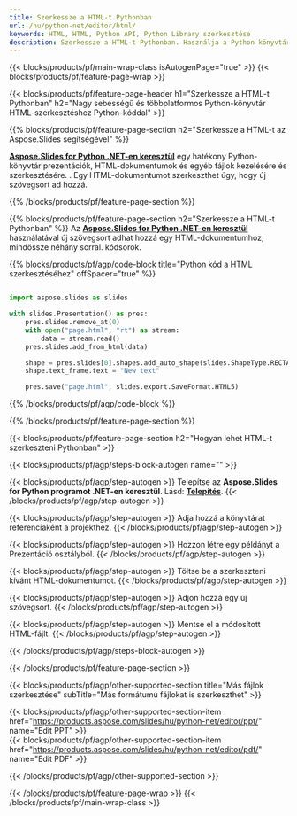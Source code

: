 ```yaml
---
title: Szerkessze a HTML-t Pythonban
url: /hu/python-net/editor/html/
keywords: HTML, HTML, Python API, Python Library szerkesztése
description: Szerkessze a HTML-t Pythonban. Használja a Python könyvtár API-t a HTML-fájl szerkesztéséhez
---
```


{{< blocks/products/pf/main-wrap-class isAutogenPage="true" >}}
{{< blocks/products/pf/feature-page-wrap >}}

{{< blocks/products/pf/feature-page-header h1="Szerkessze a HTML-t Pythonban" h2="Nagy sebességű és többplatformos Python-könyvtár HTML-szerkesztéshez Python-kóddal" >}}

{{% blocks/products/pf/feature-page-section h2="Szerkessze a HTML-t az Aspose.Slides segítségével" %}}

[**Aspose.Slides for Python .NET-en keresztül**](https://products.aspose.com/slides/hu/python-net/) egy hatékony Python-könyvtár prezentációk, HTML-dokumentumok és egyéb fájlok kezelésére és szerkesztésére. . Egy HTML-dokumentumot szerkeszthet úgy, hogy új szövegsort ad hozzá. 

{{% /blocks/products/pf/feature-page-section %}}




{{% blocks/products/pf/feature-page-section  h2="Szerkessze a HTML-t Pythonban" %}}
Az [**Aspose.Slides for Python .NET-en keresztül**](https://products.aspose.com/slides/hu/python-net/) használatával új szövegsort adhat hozzá egy HTML-dokumentumhoz, mindössze néhány sorral. kódsorok.

{{% blocks/products/pf/agp/code-block title="Python kód a HTML szerkesztéséhez" offSpacer="true" %}}
```python

import aspose.slides as slides

with slides.Presentation() as pres:
    pres.slides.remove_at(0)
    with open("page.html", "rt") as stream:
        data = stream.read()
    pres.slides.add_from_html(data)

    shape = pres.slides[0].shapes.add_auto_shape(slides.ShapeType.RECTANGLE, 10, 10, 100, 50)
    shape.text_frame.text = "New text"

    pres.save("page.html", slides.export.SaveFormat.HTML5)
```
{{% /blocks/products/pf/agp/code-block %}}

{{% /blocks/products/pf/feature-page-section %}}




{{< blocks/products/pf/feature-page-section  h2="Hogyan lehet HTML-t szerkeszteni Pythonban" >}}


{{< blocks/products/pf/agp/steps-block-autogen name="" >}}


{{< blocks/products/pf/agp/step-autogen >}}
Telepítse az **Aspose.Slides for Python programot .NET-en keresztül**. Lásd: [**Telepítés**](https://docs.aspose.com/slides/python-net/installation/).
{{< /blocks/products/pf/agp/step-autogen >}}

{{< blocks/products/pf/agp/step-autogen >}}
Adja hozzá a könyvtárat referenciaként a projekthez.
{{< /blocks/products/pf/agp/step-autogen >}}

{{< blocks/products/pf/agp/step-autogen >}}
Hozzon létre egy példányt a Prezentáció osztályból.
{{< /blocks/products/pf/agp/step-autogen >}}

{{< blocks/products/pf/agp/step-autogen >}}
Töltse be a szerkeszteni kívánt HTML-dokumentumot.
{{< /blocks/products/pf/agp/step-autogen >}}

{{< blocks/products/pf/agp/step-autogen >}}
Adjon hozzá egy új szövegsort.
{{< /blocks/products/pf/agp/step-autogen >}}

{{< blocks/products/pf/agp/step-autogen >}}
Mentse el a módosított HTML-fájlt.
{{< /blocks/products/pf/agp/step-autogen >}}


{{< /blocks/products/pf/agp/steps-block-autogen >}}


{{< /blocks/products/pf/feature-page-section >}}




{{< blocks/products/pf/agp/other-supported-section title="Más fájlok szerkesztése" subTitle="Más formátumú fájlokat is szerkeszthet" >}}

{{< blocks/products/pf/agp/other-supported-section-item href="https://products.aspose.com/slides/hu/python-net/editor/ppt/" name="Edit PPT" >}}    
{{< blocks/products/pf/agp/other-supported-section-item href="https://products.aspose.com/slides/hu/python-net/editor/pdf/" name="Edit PDF" >}}  



{{< /blocks/products/pf/agp/other-supported-section >}}

{{< /blocks/products/pf/feature-page-wrap >}}
{{< /blocks/products/pf/main-wrap-class >}}